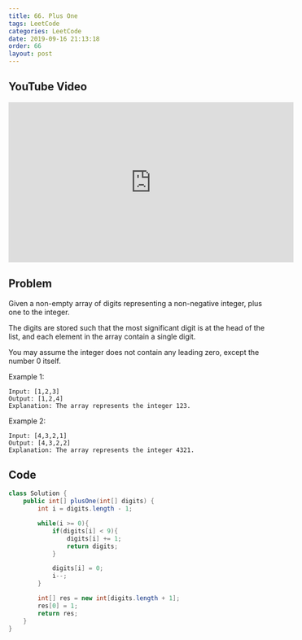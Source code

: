```yaml
---
title: 66. Plus One
tags: LeetCode
categories: LeetCode
date: 2019-09-16 21:13:18
order: 66
layout: post
---
```


## YouTube Video

<iframe width="560" height="315" src="https://www.youtube.com/embed/Bo2YrLkD1es" frameborder="0" allow="accelerometer; autoplay; encrypted-media; gyroscope; picture-in-picture" allowfullscreen></iframe>

## Problem

Given a non-empty array of digits representing a non-negative integer, plus one to the integer.

The digits are stored such that the most significant digit is at the head of the list, and each element in the array contain a single digit.

You may assume the integer does not contain any leading zero, except the number 0 itself.

Example 1:

```
Input: [1,2,3]
Output: [1,2,4]
Explanation: The array represents the integer 123.
```

Example 2:

```
Input: [4,3,2,1]
Output: [4,3,2,2]
Explanation: The array represents the integer 4321.
```

## Code

```java
class Solution {
    public int[] plusOne(int[] digits) {
        int i = digits.length - 1;

        while(i >= 0){
            if(digits[i] < 9){
                digits[i] += 1;
                return digits;
            }

            digits[i] = 0;
            i--;
        }

        int[] res = new int[digits.length + 1];
        res[0] = 1;
        return res;
    }
}
```
